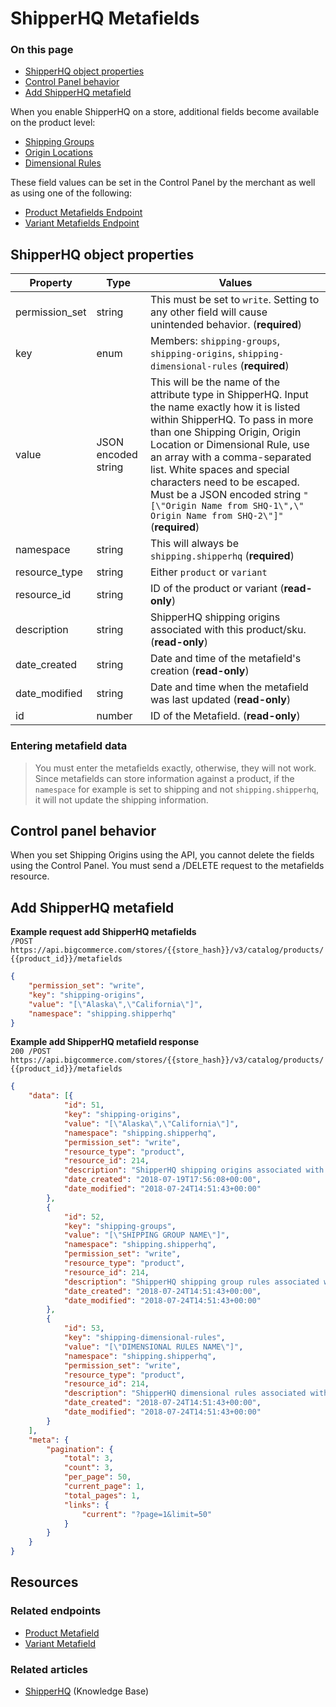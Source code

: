 # ShipperHQ Metafields
<div class="otp" id="no-index">
	<h3> On this page </h3>
	<ul>
        <li><a href="#shipper-hq-object-properties">ShipperHQ object properties</a></li>
        <li><a href="#control-panel-behavior">Control Panel behavior</a></li>
        <li><a href="#add-shipperhq-metafield">Add ShipperHQ metafield</a></li>
	</ul>
</div>

When you enable ShipperHQ on a store, additional fields become available on the product level:
* [Shipping Groups](https://support.bigcommerce.com/s/article/ShipperHQ#ship-groups)
* [Origin Locations](https://support.bigcommerce.com/s/article/ShipperHQ#origin-loc)
* [Dimensional Rules](https://support.bigcommerce.com/s/article/ShipperHQ#dim-rules) 

These field values can be set in the Control Panel by the merchant as well as using one of the following:
* [Product Metafields Endpoint](/api-reference/catalog/catalog-api/product-metafields/createproductmetafield)
* [Variant Metafields Endpoint](https://developer.bigcommerce.com/api-reference/catalog/catalog-api/product-variants-metafields/createvariantmetafield)

## ShipperHQ object properties

| Property | Type | Values |
|-|-|-|
| permission_set | string | This must be set to `write`. Setting to any other field will cause unintended behavior. (**required**) |
| key | enum | Members: `shipping-groups`, `shipping-origins`, `shipping-dimensional-rules` (**required**) |
| value | JSON encoded string | This will be the name of the attribute type in ShipperHQ. Input the name exactly how it is listed within ShipperHQ. To pass in more than one Shipping Origin, Origin Location or Dimensional Rule, use an array with a comma-separated list. White spaces and special characters need to be escaped. Must be a JSON encoded string `"[\"Origin Name from SHQ-1\",\" Origin Name from SHQ-2\"]"` (**required**) |
| namespace | string | This will always be `shipping.shipperhq` (**required**) |
| resource_type | string | Either `product` or `variant` |
| resource_id | string | ID of the product or variant (**read-only**) |
| description | string | ShipperHQ shipping origins associated with this product/sku. (**read-only**) |
| date_created | string | Date and time of the metafield's creation (**read-only**) |
| date_modified | string | Date and time when the metafield was last updated (**read-only**) |
| id | number | ID of the Metafield. (**read-only**) |

<div class="HubBlock--callout">
<div class="CalloutBlock--warning">
<div class="HubBlock-content">
    
<!-- theme: warning -->
### Entering metafield data
> You must enter the metafields exactly, otherwise, they will not work. Since metafields can store information against a product, if the <code>namespace</code> for example is set to shipping and not <code>shipping.shipperhq</code>, it will not update the shipping information.

</div>
</div>
</div>

## Control panel behavior

When you set Shipping Origins using the API, you cannot delete the fields using the Control Panel. You must send a /DELETE request to the metafields resource.

## Add ShipperHQ metafield

<!--
title: "SHQ Add Metafield Request"
subtitle: "/POST https://api.bigcommerce.com/stores/{{store_hash}}/v3/catalog/products/{{product_id}}/metafields"
lineNumbers: true
-->

**Example request add ShipperHQ metafields**  
`/POST https://api.bigcommerce.com/stores/{{store_hash}}/v3/catalog/products/{{product_id}}/metafields`

```json
{
	"permission_set": "write",
	"key": "shipping-origins",
	"value": "[\"Alaska\",\"California\"]",
	"namespace": "shipping.shipperhq"
}
```

<!--
title: "SHQ Add Metafield Response"
subtitle: ""
lineNumbers: true
-->

**Example add ShipperHQ metafield response**  
`200 /POST https://api.bigcommerce.com/stores/{{store_hash}}/v3/catalog/products/{{product_id}}/metafields`

```json
{
	"data": [{
			"id": 51,
			"key": "shipping-origins",
			"value": "[\"Alaska\",\"California\"]",
			"namespace": "shipping.shipperhq",
			"permission_set": "write",
			"resource_type": "product",
			"resource_id": 214,
			"description": "ShipperHQ shipping origins associated with this product/sku",
			"date_created": "2018-07-19T17:56:08+00:00",
			"date_modified": "2018-07-24T14:51:43+00:00"
		},
		{
			"id": 52,
			"key": "shipping-groups",
			"value": "[\"SHIPPING GROUP NAME\"]",
			"namespace": "shipping.shipperhq",
			"permission_set": "write",
			"resource_type": "product",
			"resource_id": 214,
			"description": "ShipperHQ shipping group rules associated with this product/sku",
			"date_created": "2018-07-24T14:51:43+00:00",
			"date_modified": "2018-07-24T14:51:43+00:00"
		},
		{
			"id": 53,
			"key": "shipping-dimensional-rules",
			"value": "[\"DIMENSIONAL RULES NAME\"]",
			"namespace": "shipping.shipperhq",
			"permission_set": "write",
			"resource_type": "product",
			"resource_id": 214,
			"description": "ShipperHQ dimensional rules associated with this product/sku",
			"date_created": "2018-07-24T14:51:43+00:00",
			"date_modified": "2018-07-24T14:51:43+00:00"
		}
	],
	"meta": {
		"pagination": {
			"total": 3,
			"count": 3,
			"per_page": 50,
			"current_page": 1,
			"total_pages": 1,
			"links": {
				"current": "?page=1&limit=50"
			}
		}
	}
}
```

## Resources
### Related endpoints
* [Product Metafield](https://developer.bigcommerce.com/api-reference/catalog/catalog-api/product-metafields/createproductmetafield)
* [Variant Metafield](https://developer.bigcommerce.com/api-reference/catalog/catalog-api/product-variants-metafields/createvariantmetafield)
### Related articles
* [ShipperHQ](https://support.bigcommerce.com/s/article/ShipperHQ) (Knowledge Base)
